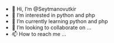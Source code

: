- 👋 Hi, I’m @Seytmanovutkir
- 👀 I’m interested in python and php
- 🌱 I’m currently learning python and php
- 💞️ I’m looking to collaborate on ...
- 📫 How to reach me ...

<!---
Seytmanovutkir/Seytmanovutkir is a ✨ special ✨ repository because its `README.md` (this file) appears on your GitHub profile.
You can click the Preview link to take a look at your changes.
--->

